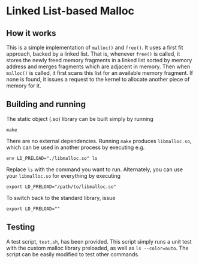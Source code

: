 # Linked List-based Malloc

## How it works

This is a simple implementation of `malloc()` and `free()`. It uses a first 
fit approach, backed by a linked list. That is, whenever `free()` is called, 
it stores the newly freed memory fragments in a linked list sorted by memory 
address and merges fragments which are adjacent in memory. Then when
`malloc()` is called, it first scans this list for an available memory
fragment. If none is found, it issues a request to the kernel to allocate
another piece of memory for it.

## Building and running

The static object (.so) library can be built simply by running

    make

There are no external dependencies. Running `make` produces `libmalloc.so`,
which can be used in another process by executing e.g.

    env LD_PRELOAD="./libmalloc.so" ls

Replace `ls` with the command you want to run. Alternately, you can use your
`libmalloc.so` for everything by executing

    export LD_PRELOAD="/path/to/libmalloc.so"

To switch back to the standard library, issue

    export LD_PRELOAD=""

## Testing

A test script, `test.sh`, has been provided. This script simply runs a unit
test with the custom malloc library preloaded, as well as `ls --color=auto`.
The script can be easily modified to test other commands.
